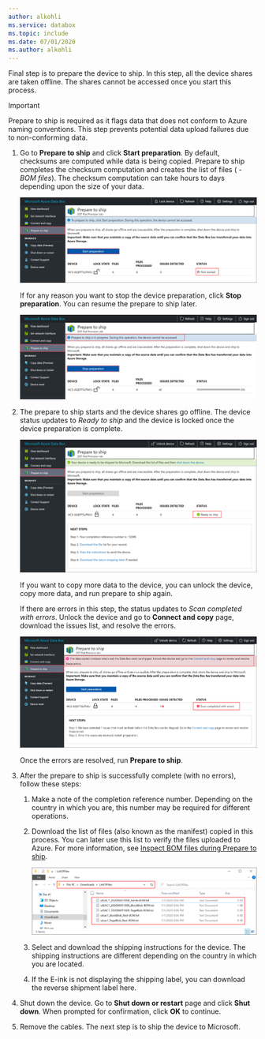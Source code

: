```yaml
---
author: alkohli
ms.service: databox  
ms.topic: include
ms.date: 07/01/2020
ms.author: alkohli
---
```


Final step is to prepare the device to ship. In this step, all the device shares are taken offline. The shares cannot be accessed once you start this process.

> [!IMPORTANT]
> Prepare to ship is required as it flags data that does not conform to Azure naming conventions. This step prevents potential data upload failures due to non-conforming data.

1. Go to **Prepare to ship** and click **Start preparation**. By default, checksums are computed while data is being copied. Prepare to ship completes the checksum computation and creates the list of files ( *-BOM files*). The checksum computation can take hours to days depending upon the size of your data. 
   
    ![Prepare to ship 1](media/data-box-prepare-to-ship/prepare-to-ship1.png)

    If for any reason you want to stop the device preparation, click **Stop preparation**. You can resume the prepare to ship later.
        
    ![Prepare to ship 2](media/data-box-prepare-to-ship/prepare-to-ship2.png)
    
2. The prepare to ship starts and the device shares go offline. <!--You see a reminder to download the shipping label once the device is ready.--> The device status updates to *Ready to ship* and the device is locked once the device preparation is complete.
        
    ![Prepare to ship 3](media/data-box-prepare-to-ship/prepare-to-ship3.png)

    If you want to copy more data to the device, you can unlock the device, copy more data, and run prepare to ship again.

    If there are errors in this step, the status updates to *Scan completed with errors*. Unlock the device and go to **Connect and copy** page, download the issues list, and resolve the errors.

    ![Prepare to ship 4](media/data-box-prepare-to-ship/prepare-to-ship4.png)

    Once the errors are resolved, run **Prepare to ship**.

4. After the prepare to ship is successfully complete (with no errors), follow these steps:

    1. Make a note of the completion reference number. Depending on the country in which you are, this number may be required for different operations.
    2. Download the list of files (also known as the manifest) copied in this process. You can later use this list to verify the files uploaded to Azure. For more information, see [Inspect BOM files during Prepare to ship](../articles/databox/data-box-logs.md#inspect-bom-during-prepare-to-ship).
        
        ![Prepare to ship 5](media/data-box-prepare-to-ship/prepare-to-ship5.png)
    3. Select and download the shipping instructions for the device. The shipping instructions are different depending on the country in which you are located.
    4. If the E-ink is not displaying the shipping label, you can download the reverse shipment label here. 

5. Shut down the device. Go to **Shut down or restart** page and click **Shut down**. When prompted for confirmation, click **OK** to continue.

6. Remove the cables. The next step is to ship the device to Microsoft.
